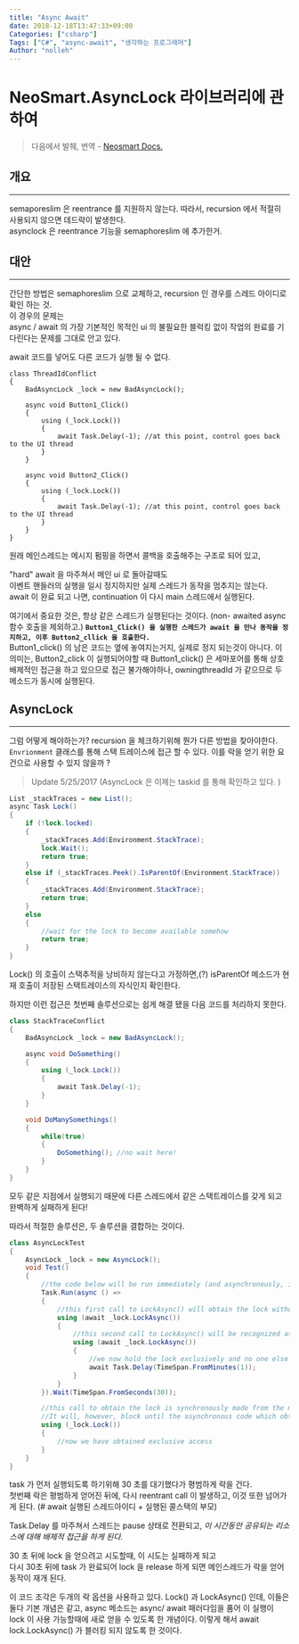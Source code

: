 ```yaml
---
title: "Async Await"
date: 2018-12-18T13:47:33+09:00
Categories: ["csharp"]
Tags: ["C#", "async-await", "생각하는 프로그래머"]
Author: "nolleh"
---
```


# NeoSmart.AsyncLock 라이브러리에 관하여

> 다음에서 발췌, 번역 - [Neosmart Docs.](https://neosmart.net/blog/2017/asynclock-an-asyncawait-friendly-locking-library-for-c-and-net/)

## 개요
---
semaporeslim 은 reentrance 를 지원하지 않는다. 따라서,
recursion 에서 적절히 사용되지 않으면 데드락이 발생한다.   
asynclock 은 reentrance 기능을 semaphoreslim 에 추가한거. 

## 대안
---
간단한 방법은  semaphoreslim 으로 교체하고, recursion 인 경우를 스레드 아이디로 확인 하는 것.   
이 경우의 문제는  
    async / await 의 가장 기본적인 목적인 ui 의 불필요한 블럭킹 없이 작업의 완료를 기다린다는 문제를 그대로 안고 있다. 

await 코드를 넣어도 다른 코드가 실행 될 수 없다.   
  

```
class ThreadIdConflict
{
    BadAsyncLock _lock = new BadAsyncLock();

    async void Button1_Click()
    {
        using (_lock.Lock())
        {
            await Task.Delay(-1); //at this point, control goes back to the UI thread
        }
    }

    async void Button2_Click()
    {
        using (_lock.Lock())
        {
            await Task.Delay(-1); //at this point, control goes back to the UI thread
        }
    }
}
```
  

원래 메인스레드는 메시지 펌핑을 하면서 콜백을 호출해주는 구조로 되어 있고, 

"hard" await 을 마주쳐서 메인 ui 로 돌아갈때도  
이벤트 핸들러의 실행을 일시 정지하지만 실제 스레드가 동작을 멈추지는 않는다.   
await 이 완료 되고 나면, continuation 이 다시 main 스레드에서 실행된다. 

여기에서 중요한 것은, 항상 같은 스레드가 실행된다는 것이다. (non- awaited async 함수 호출을 제외하고.) <B> ``Button1_Click() 을 실행한 스레드가 await 을 만나 동작을 정지하고, 이후 Button2_cllick 을 호출한다.`` </b>   
Button1_click() 의 남은 코드는 옆에 놓여지는거지, 실제로 정지 되는것이 아니다. 이 의미는, Button2_click 이 실행되어야할 때 Button1_click() 은 세마포어를 통해 상호 배제적인 접근을 하고 있으므로 접근 불가해야하나, owningthreadId 가 같으므로 두 메소드가 동시에 실행된다.   
  
## AsyncLock  
---

 그럼 어떻게 해야하는가? recursion 을 체크하기위해 뭔가 다른 방법을 찾아야한다. 
`Envrionment` 클래스를 통해 스택 트레이스에 접근 할 수 있다. 
이를 락을 얻기 위한 요건으로 사용할 수 있지 않을까 ?   

> Update 5/25/2017 (AsyncLock 은 이제는 taskid 를 통해 확인하고 있다. )


```csharp
List _stackTraces = new List();
async Task Lock()
{
    if (!lock.locked)
    {
        _stackTraces.Add(Environment.StackTrace);
        lock.Wait();
        return true;
    }
    else if (_stackTraces.Peek().IsParentOf(Environment.StackTrace))
    {
        _stackTraces.Add(Environment.StackTrace);
        return true;
    }
    else
    {
        //wait for the lock to become available somehow
        return true;
    }
}
```

Lock() 의 호출이 스택추적을 낭비하지 않는다고 가정하면,(?) isParentOf 메소드가 현재 호출이 저장된 스택트레이스의 자식인지 확인한다.    

하지만 이런 접근은 첫번째 솔루션으로는 쉽게 해결 됐을 다음 코드를 처리하지 못한다.

```csharp
class StackTraceConflict
{
    BadAsyncLock _lock = new BadAsyncLock();

    async void DoSomething()
    {
        using (_lock.Lock())
        {
            await Task.Delay(-1);
        }
    }

    void DoManySomethings()
    {
        while(true)
        {
            DoSomething(); //no wait here!
        }
    }
}
```

모두 같은 지점에서 실행되기 때문에 다른 스레드에서 같은 스택트레이스를 갖게 되고 완벽하게 실패하게 된다!

따라서 적절한 솔루션은, 두 솔루션을 결합하는 것이다. 

```csharp
class AsyncLockTest
{
    AsyncLock _lock = new AsyncLock();
    void Test()
    {
        //the code below will be run immediately (and asynchronously, in a new thread)
        Task.Run(async () =>
        {
            //this first call to LockAsync() will obtain the lock without blocking
            using (await _lock.LockAsync())
            {
                //this second call to LockAsync() will be recognized as being a reëntrant call and go through
                using (await _lock.LockAsync())
                {
                    //we now hold the lock exclusively and no one else can use it for 1 minute
                    await Task.Delay(TimeSpan.FromMinutes(1));
                }
            }
        }).Wait(TimeSpan.FromSeconds(30));

        //this call to obtain the lock is synchronously made from the main thread
        //It will, however, block until the asynchronous code which obtained the lock above finishes
        using (_lock.Lock())
        {
            //now we have obtained exclusive access
        }
    }
}
```

task 가 먼저 실행되도록 하기위해 30 초를 대기했다가 평범하게 락을 건다.   
첫번째 락은 평범하게 얻어진 뒤에, 다시 reentrant call 이 발생하고, 이것 또한 넘어가게 된다. (# await 실행된 스레드아이디 + 실행된 콜스택의 부모)  

Task.Delay 를 마주쳐서 스레드는 pause 상태로 전환되고, _이 시간동안 공유되는 리소스에 대해 배제적 접근을 하게 된다._   

30 초 뒤에 lock 을 얻으려고 시도할때, 이 시도는 실패하게 되고  
다시 30초 뒤에 task 가 완료되어 lock 을 release 하게 되면 메인스레드가 락을 얻어 동작이 재개 된다. 

이 코드 조각은 두개의 락 옵션을 사용하고 있다. Lock() 과 LockAsync() 인데, 이들은 둘다 기본 개념은 같고, async 메소드는 async/ await 패러다임을 품어 이 실행이 lock 이 사용 가능할때에 새로 얻을 수 있도록 한 개념이다. 이렇게 해서 await lock.LockAsync() 가 블러킹 되지 않도록 한 것이다. 
